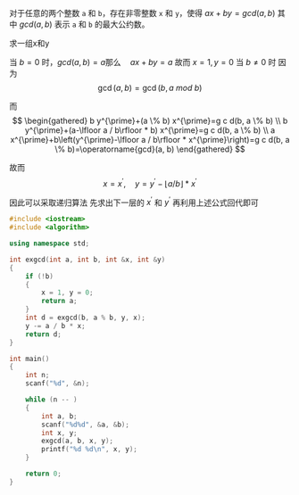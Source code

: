 对于任意的两个整数 `a` 和 `b`，存在非零整数 `x` 和 `y`，使得 $ax+by=gcd⁡(a,b)$ 其中 $gcd⁡(a,b)$ 表示 `a` 和 `b` 的最大公约数。

求一组x和y

当 $b=0$ 时，$gcd(a,b) = a$那么$\quad a x+b y=a$ 故而 $x=1, y=0$
当 $b \neq 0$ 时
因为
$$
\operatorname{gcd}(a, b)=\operatorname{gcd}(b, a\ mod\  b)
$$

而
$$
\begin{gathered}
b y^{\prime}+(a \% b) x^{\prime}=g c d(b, a \% b) \\
b y^{\prime}+(a-\lfloor a / b\rfloor * b) x^{\prime}=g c d(b, a \% b) \\
a x^{\prime}+b\left(y^{\prime}-\lfloor a / b\rfloor * x^{\prime}\right)=g c d(b, a \% b)=\operatorname{gcd}(a, b)
\end{gathered}
$$

故而
$$
x=x^{\prime}, \quad y=y^{\prime}-\lfloor a / b\rfloor * x^{\prime}
$$

因此可以采取递归算法 先求出下一层的 $x^{\prime}$ 和 $y^{\prime}$ 再利用上述公式回代即可

```c++
#include <iostream>
#include <algorithm>

using namespace std;

int exgcd(int a, int b, int &x, int &y)
{
    if (!b)
    {
        x = 1, y = 0;
        return a;
    }
    int d = exgcd(b, a % b, y, x);
    y -= a / b * x;
    return d;
}

int main()
{
    int n;
    scanf("%d", &n);

    while (n -- )
    {
        int a, b;
        scanf("%d%d", &a, &b);
        int x, y;
        exgcd(a, b, x, y);
        printf("%d %d\n", x, y);
    }

    return 0;
}

```

